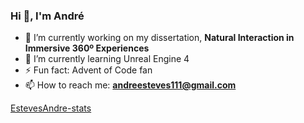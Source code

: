 ### Hi 👋, I'm André

- 🔭 I’m currently working on my dissertation, **Natural Interaction in Immersive 360º Experiences**
- 🌱 I’m currently learning Unreal Engine 4
- ⚡ Fun fact: Advent of Code fan
- 📫 How to reach me: **andreesteves111@gmail.com**

[EstevesAndre-stats](https://github-readme-stats.vercel.app/api?username=EstevesAndre&show_icons=true&locale=en)

<!--
**EstevesAndre/EstevesAndre** is a ✨ _special_ ✨ repository because its `README.md` (this file) appears on your GitHub profile.

Here are some ideas to get you started:

- 🔭 I’m currently working on ...
- 🌱 I’m currently learning ...
- 👯 I’m looking to collaborate on ...
- 🤔 I’m looking for help with ...
- 💬 Ask me about ...
- 📫 How to reach me: ...
- 😄 Pronouns: ...
- ⚡ Fun fact: ...
-->
